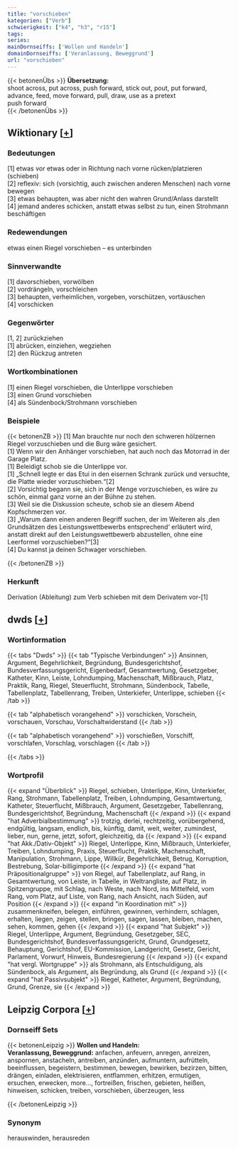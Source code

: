 ```yaml
---
title: "vorschieben"
kategorien: ["Verb"]
schwierigkeit: ["k4", "h3", "r15"]
tags:
series:
mainDornseiffs: ['Wollen und Handeln']
domainDornseiffs: ['Veranlassung, Beweggrund']
url: "vorschieben"
---
```


{{< betonenÜbs >}}
**Übersetzung:**  
shoot across, put  across, push forward, stick out, pout, put forward, advance, feed, move forward, pull, draw, use as a pretext  
push forward  
{{< /betonenÜbs >}}

## Wiktionary [[+](https://de.wiktionary.org/wiki/vorschieben)]

### Bedeutungen
[1] etwas vor etwas oder in Richtung nach vorne rücken/platzieren (schieben)  
[2] reflexiv: sich (vorsichtig, auch zwischen anderen Menschen) nach vorne bewegen  
[3] etwas behaupten, was aber nicht den wahren Grund/Anlass darstellt  
[4] jemand anderes schicken, anstatt etwas selbst zu tun, einen Strohmann beschäftigen  

### Redewendungen
etwas einen Riegel vorschieben – es unterbinden  

### Sinnverwandte
[1] davorschieben, vorwölben  
[2] vordrängeln, vorschleichen  
[3] behaupten, verheimlichen, vorgeben, vorschützen, vortäuschen  
[4] vorschicken  

### Gegenwörter
[1, 2] zurückziehen  
[1] abrücken, einziehen, wegziehen  
[2] den Rückzug antreten  

### Wortkombinationen
[1] einen Riegel vorschieben, die Unterlippe vorschieben  
[3] einen Grund vorschieben  
[4] als Sündenbock/Strohmann vorschieben  

### Beispiele
{{< betonenZB >}}
[1] Man brauchte nur noch den schweren hölzernen Riegel vorzuschieben und die Burg wäre gesichert.  
[1] Wenn wir den Anhänger vorschieben, hat auch noch das Motorrad in der Garage Platz.  
[1] Beleidigt schob sie die Unterlippe vor.  
[1] „Schnell legte er das Etui in den eisernen Schrank zurück und versuchte, die Platte wieder vorzuschieben.“[2]  
[2] Vorsichtig begann sie, sich in der Menge vorzuschieben, es wäre zu schön, einmal ganz vorne an der Bühne zu stehen.  
[3] Weil sie die Diskussion scheute, schob sie an diesem Abend Kopfschmerzen vor.  
[3] „Warum dann einen anderen Begriff suchen, der im Weiteren als ‚den Grundsätzen des Leistungswettbewerbs entsprechend‘ erläutert wird, anstatt direkt auf den Leistungswettbewerb abzustellen, ohne eine Leerformel vorzuschieben?“[3]  
[4] Du kannst ja deinen Schwager vorschieben.  

{{< /betonenZB >}}
### Herkunft
Derivation (Ableitung) zum Verb schieben mit dem Derivatem vor-[1]  



## dwds [[+](https://www.dwds.de/wb/vorschieben)]

### Wortinformation
{{< tabs "Dwds" >}}
{{< tab "Typische Verbindungen" >}}
Ansinnen, Argument, Begehrlichkeit, Begründung, Bundesgerichtshof, Bundesverfassungsgericht, Eigenbedarf, Gesamtwertung, Gesetzgeber, Katheter, Kinn, Leiste, Lohndumping, Machenschaft, Mißbrauch, Platz, Praktik, Rang, Riegel, Steuerflucht, Strohmann, Sündenbock, Tabelle, Tabellenplatz, Tabellenrang, Treiben, Unterkiefer, Unterlippe, schieben
{{< /tab >}}

{{< tab "alphabetisch vorangehend" >}}
vorschicken, Vorschein, vorschauen, Vorschau, Vorschaltwiderstand
{{< /tab >}}

{{< tab "alphabetisch vorangehend" >}}
vorschießen, Vorschiff, vorschlafen, Vorschlag, vorschlagen
{{< /tab >}}

{{< /tabs >}}

### Wortprofil
{{< expand "Überblick" >}} Riegel, schieben, Unterlippe, Kinn, Unterkiefer, Rang, Strohmann, Tabellenplatz, Treiben, Lohndumping, Gesamtwertung, Katheter, Steuerflucht, Mißbrauch, Argument, Gesetzgeber, Tabellenrang, Bundesgerichtshof, Begründung, Machenschaft {{< /expand >}}
{{< expand "hat Adverbialbestimmung" >}} trotzig, derlei, rechtzeitig, vorübergehend, endgültig, langsam, endlich, bis, künftig, damit, weit, weiter, zumindest, lieber, nun, gerne, jetzt, sofort, gleichzeitig, da {{< /expand >}}
{{< expand "hat Akk./Dativ-Objekt" >}} Riegel, Unterlippe, Kinn, Mißbrauch, Unterkiefer, Treiben, Lohndumping, Praxis, Steuerflucht, Praktik, Machenschaft, Manipulation, Strohmann, Lippe, Willkür, Begehrlichkeit, Betrug, Korruption, Bestrebung, Solar-billigimporte {{< /expand >}}
{{< expand "hat Präpositionalgruppe" >}} von Riegel, auf Tabellenplatz, auf Rang, in Gesamtwertung, von Leiste, in Tabelle, in Weltrangliste, auf Platz, in Spitzengruppe, mit Schlag, nach Weste, nach Nord, ins Mittelfeld, vom Rang, vom Platz, auf Liste, von Rang, nach Ansicht, nach Süden, auf Position {{< /expand >}}
{{< expand "in Koordination mit" >}} zusammenkneifen, belegen, einführen, gewinnen, verhindern, schlagen, erhalten, liegen, zeigen, stellen, bringen, sagen, lassen, bleiben, machen, sehen, kommen, gehen {{< /expand >}}
{{< expand "hat Subjekt" >}} Riegel, Unterlippe, Argument, Begründung, Gesetzgeber, SEC, Bundesgerichtshof, Bundesverfassungsgericht, Grund, Grundgesetz, Behauptung, Gerichtshof, EU-Kommission, Landgericht, Gesetz, Gericht, Parlament, Vorwurf, Hinweis, Bundesregierung {{< /expand >}}
{{< expand "hat vergl. Wortgruppe" >}} als Strohmann, als Entschuldigung, als Sündenbock, als Argument, als Begründung, als Grund {{< /expand >}}
{{< expand "hat Passivsubjekt" >}} Riegel, Katheter, Argument, Begründung, Grund, Grenze, sie {{< /expand >}}

## Leipzig Corpora [[+](https://corpora.uni-leipzig.de/en/res?word=vorschieben&corpusId=deu_newscrawl-public_2018)]

### Dornseiff Sets
{{< betonenLeipzig >}}
**Wollen und Handeln:**  
**Veranlassung, Beweggrund:** anfachen, anfeuern, anregen, anreizen, anspornen, anstacheln, antreiben, anzünden, aufmuntern, aufrütteln, beeinflussen, begeistern, bestimmen, bewegen, bewirken, bezirzen, bitten, drängen, einladen, elektrisieren, entflammen, erhitzen, ermutigen, ersuchen, erwecken, more..., fortreißen, frischen, gebieten, heißen, hinweisen, schicken, treiben, vorschieben, überzeugen, less  

{{< /betonenLeipzig >}}

### Synonym
herauswinden, herausreden

